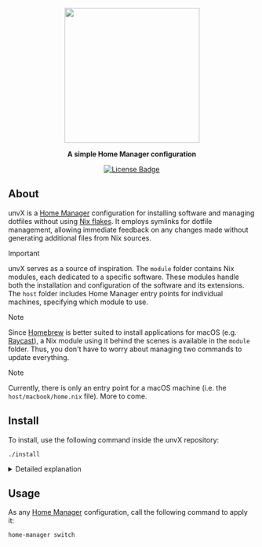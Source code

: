 <p align="center">
  <img width=275 src="https://github.com/user-attachments/assets/72b67ecd-8e96-4733-9a6f-f0e32e13f817">
</p>
<p align="center">
  <b>A simple Home Manager configuration</b>
</p>
<p align="center">
  <a href="https://github.com//Sulfyderz/unvX/blob/master/LICENSE">
    <img src="https://img.shields.io/github/license/Sulfyderz/unvX.svg" alt="License Badge">
  </a>
</p>


## About 
unvX is a [Home Manager](https://github.com/nix-community/home-manager) configuration for installing software and managing dotfiles without using [Nix flakes](https://nix.dev/concepts/flakes#why-are-flakes-controversial). It employs symlinks for dotfile management, allowing immediate feedback on any changes made without generating additional files from Nix sources.

> [!IMPORTANT]
> unvX serves as a source of inspiration. The `module` folder contains Nix modules, each dedicated to a specific software. These modules handle both the installation and configuration of the software and its extensions. The `host` folder includes Home Manager entry points for individual machines, specifying which module to use.

> [!NOTE]
> Since [Homebrew](https://brew.sh) is better suited to install applications for macOS (e.g. [Raycast](https://www.raycast.com)), a Nix module using it behind the scenes is available in the `module` folder. Thus, you don't have to worry about managing two commands to update everything.

> [!NOTE]
> Currently, there is only an entry point for a macOS machine (i.e. the <code>host/macbook/home.nix</code> file). More to come.

## Install
To install, use the following command inside the unvX repository:
```
./install
```

<details><summary>Detailed explanation</summary>

This command will install [Homebrew](https://brew.sh), [Nix](https://nixos.org) and [Home Manager](https://github.com/nix-community/home-manager) if they are not yet installed. Additionally, it will configure your Git Hooks to invoke [pre-commit](https://pre-commit.com) using Nix. Lastly, it will link a Home Manager entry point (i.e. the `host/macbook/home.nix` file) regardless of the location of your unvX repository.

</details>

## Usage
As any [Home Manager](https://github.com/nix-community/home-manager) configuration, call the following command to apply it:
```
home-manager switch
```

